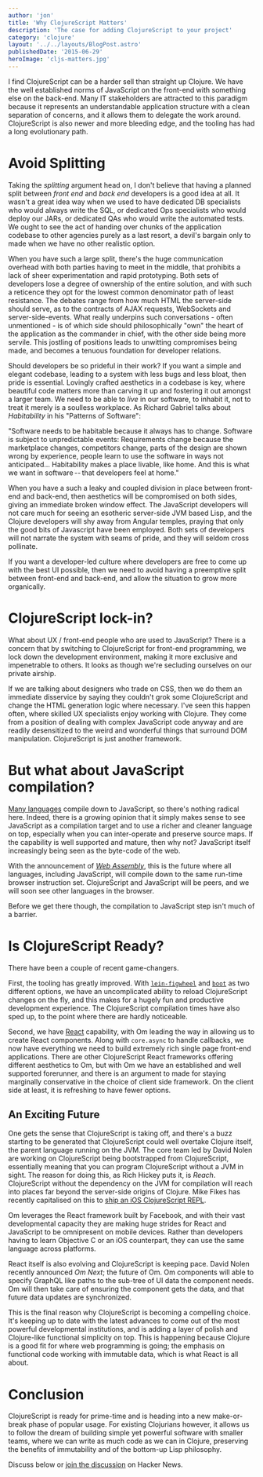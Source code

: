 ```yaml
---
author: 'jon'
title: 'Why ClojureScript Matters'
description: 'The case for adding ClojureScript to your project'
category: 'clojure'
layout: '../../layouts/BlogPost.astro'
publishedDate: '2015-06-29'
heroImage: 'cljs-matters.jpg'
---
```


I find ClojureScript can be a harder sell than straight up Clojure. We
have the well established norms of JavaScript on the front-end with
something else on the back-end. Many IT stakeholders are attracted to
this paradigm because it represents an understandable application
structure with a clean separation of concerns, and it allows them to
delegate the work around. ClojureScript is also newer and more bleeding
edge, and the tooling has had a long evolutionary path.

# Avoid Splitting

Taking the _splitting_ argument head on, I don't believe that having a
planned split between _front end_ and _back end_ developers is a good
idea at all. It wasn't a great idea way when we used to have dedicated
DB specialists who would always write the SQL, or dedicated Ops
specialists who would deploy our JARs, or dedicated QAs who would write
the automated tests. We ought to see the act of handing over chunks of
the application codebase to other agencies purely as a last resort, a
devil's bargain only to made when we have no other realistic option.

When you have such a large split, there's the huge communication
overhead with both parties having to meet in the middle, that prohibits
a lack of sheer experimentation and rapid prototyping. Both sets of
developers lose a degree of ownership of the entire solution, and with
such a reticence they opt for the lowest common denominator path of
least resistance. The debates range from how much HTML the server-side
should serve, as to the contracts of AJAX requests, WebSockets and
server-side-events. What really underpins such conversations - often
unmentioned - is of which side should philosophically \"own\" the heart
of the application as the commander in chief, with the other side being
more servile. This jostling of positions leads to unwitting compromises
being made, and becomes a tenuous foundation for developer relations.

Should developers be so prideful in their work? If you want a simple and
elegant codebase, leading to a system with less bugs and less bloat,
then pride is essential. Lovingly crafted aesthetics in a codebase is
key, where beautiful code matters more than carving it up and fostering
it out amongst a larger team. We need to be able to _live_ in our
software, to inhabit it, not to treat it merely is a soulless workplace.
As Richard Gabriel talks about _Habitability_ in his \"Patterns of
Software\":

\"Software needs to be habitable because it always has to change.
Software is subject to unpredictable events: Requirements change because
the marketplace changes, competitors change, parts of the design are
shown wrong by experience, people learn to use the software in ways not
anticipated... Habitability makes a place livable, like home. And this
is what we want in software -- that developers feel at home.\"

When you have a such a leaky and coupled division in place between
front-end and back-end, then aesthetics will be compromised on both
sides, giving an immediate broken window effect. The JavaScript
developers will not care much for seeing an esotheric server-side JVM
based Lisp, and the Clojure developers will shy away from Angular
temples, praying that only the good bits of Javascript have been
employed. Both sets of developers will not narrate the system with seams
of pride, and they will seldom cross pollinate.

If you want a developer-led culture where developers are free to come up
with the best UI possible, then we need to avoid having a preemptive
split between front-end and back-end, and allow the situation to grow
more organically.

# ClojureScript lock-in?

What about UX / front-end people who are used to JavaScript? There is a
concern that by switching to ClojureScript for front-end programming, we
lock down the development environment, making it more exclusive and
impenetrable to others. It looks as though we're secluding ourselves on
our private airship.

If we are talking about designers who trade on CSS, then we do them an
immediate disservice by saying they couldn't grok some ClojureScript and
change the HTML generation logic where necessary. I've seen this happen
often, where skilled UX specialists enjoy working with Clojure. They
come from a position of dealing with complex JavaScript code anyway and
are readily desensitized to the weird and wonderful things that surround
DOM manipulation. ClojureScript is just another framework.

# But what about JavaScript compilation?

[Many
languages](https://github.com/jashkenas/coffeescript/wiki/List-of-languages-that-compile-to-JS)
compile down to JavaScript, so there's nothing radical here. Indeed,
there is a growing opinion that it simply makes sense to see JavaScript
as a compilation target and to use a richer and cleaner language on top,
especially when you can inter-operate and preserve source maps. If the
capability is well supported and mature, then why not? JavaScript itself
increasingly being seen as the byte-code of the web.

With the announcement of [_Web
Assembly_](https://medium.com/javascript-scene/what-is-webassembly-the-dawn-of-a-new-era-61256ec5a8f6),
this is the future where all languages, including JavaScript, will
compile down to the same run-time browser instruction set. ClojureScript
and JavaScript will be peers, and we will soon see other languages in
the browser.

Before we get there though, the compilation to JavaScript step isn't
much of a barrier.

# Is ClojureScript Ready?

There have been a couple of recent game-changers.

First, the tooling has greatly improved. With
[`lein-figwheel`](https://github.com/bhauman/lein-figwheel) and
[`boot`](https://github.com/boot-clj/boot) as two different options, we
have an uncomplicated ability to reload ClojureScript changes on the
fly, and this makes for a hugely fun and productive development
experience. The ClojureScript compilation times have also sped up, to
the point where there are hardly noticeable.

Second, we have [React](http://facebook.github.io/react/) capability,
with Om leading the way in allowing us to create React components. Along
with `core.async` to handle callbacks, we now have everything we need to
build extremely rich single page front-end applications. There are other
ClojureScript React frameworks offering different aesthetics to Om, but
with Om we have an established and well supported forerunner, and there
is an argument to made for staying marginally conservative in the choice
of client side framework. On the client side at least, it is refreshing
to have fewer options.

## An Exciting Future

One gets the sense that ClojureScript is taking off, and there's a buzz
starting to be generated that ClojureScript could well overtake Clojure
itself, the parent language running on the JVM. The core team led by
David Nolen are working on ClojureScript being bootstrapped from
ClojureScript, essentially meaning that you can program ClojureScript
without a JVM in sight. The reason for doing this, as Rich Hickey puts
it, is _Reach_. ClojureScript without the dependency on the JVM for
compilation will reach into places far beyond the server-side origins of
Clojure. Mike Fikes has recently capitalised on this to [ship an iOS
ClojureScript
REPL](http://blog.fikesfarm.com/posts/2015-06-27-replete-a-standalone-ios-cljs-repl.html).

Om leverages the React framework built by Facebook, and with their vast
developmental capacity they are making huge strides for React and
JavaScript to be omnipresent on mobile devices. Rather than developers
having to learn Objective C or an iOS counterpart, they can use the same
language across platforms.

React itself is also evolving and ClojureScript is keeping pace. David
Nolen recently announced _Om Next_; the future of Om. Om components will
able to specify GraphQL like paths to the sub-tree of UI data the
component needs. Om will then take care of ensuring the component gets
the data, and that future data updates are synchronized.

This is the final reason why ClojureScript is becoming a compelling
choice. It's keeping up to date with the latest advances to come out of
the most powerful developmental institutions, and is adding a layer of
polish and Clojure-like functional simplicity on top. This is happening
because Clojure is a good fit for where web programming is going; the
emphasis on functional code working with immutable data, which is what
React is all about.

# Conclusion

ClojureScript is ready for prime-time and is heading into a new
make-or-break phase of popular usage. For existing Clojurians however,
it allows us to follow the dream of building simple yet powerful
software with smaller teams, where we can write as much code as we can
in Clojure, preserving the benefits of immutability and of the bottom-up
Lisp philosophy.

Discuss below or [join the
discussion](https://news.ycombinator.com/item?id=9797615) on Hacker
News.
